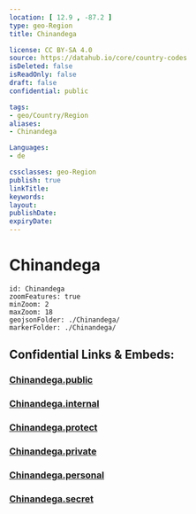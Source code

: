 ```yaml
---
location: [ 12.9 , -87.2 ] 
type: geo-Region
title: Chinandega

license: CC BY-SA 4.0
source: https://datahub.io/core/country-codes
isDeleted: false
isReadOnly: false
draft: false
confidential: public

tags:
- geo/Country/Region
aliases:
- Chinandega

Languages:
- de

cssclasses: geo-Region
publish: true
linkTitle: 
keywords: 
layout: 
publishDate: 
expiryDate: 
---
```


# Chinandega

```leaflet
id: Chinandega
zoomFeatures: true 
minZoom: 2 
maxZoom: 18
geojsonFolder: ./Chinandega/
markerFolder: ./Chinandega/
```


## Confidential Links & Embeds: 

### [Chinandega.public](/_public/\Earth\Continent\America~Central\Nicaragua\departments~NicaraguaChinandega.public.md) 

### [Chinandega.internal](/_internal/\Earth\Continent\America~Central\Nicaragua\departments~NicaraguaChinandega.internal.md) 

### [Chinandega.protect](/_protect/\Earth\Continent\America~Central\Nicaragua\departments~NicaraguaChinandega.protect.md) 

### [Chinandega.private](/_private/\Earth\Continent\America~Central\Nicaragua\departments~NicaraguaChinandega.private.md) 

### [Chinandega.personal](/_personal/\Earth\Continent\America~Central\Nicaragua\departments~NicaraguaChinandega.personal.md) 

### [Chinandega.secret](/_secret/\Earth\Continent\America~Central\Nicaragua\departments~NicaraguaChinandega.secret.md)

